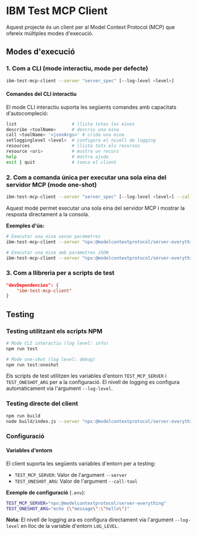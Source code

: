 # IBM Test MCP Client

Aquest projecte és un client per al Model Context Protocol (MCP) que ofereix múltiples modes d'execució.

## Modes d'execució

### 1. Com a CLI (mode interactiu, mode per defecte)
```bash
ibm-test-mcp-client --server "server_spec" [--log-level <level>]
```

#### Comandes del CLI interactiu

El mode CLI interactiu suporta les següents comandes amb capacitats d'autocompleció:

```bash
list                     # llista totes les eines
describe <toolName>      # descriu una eina
call <toolName> '<jsonArgs>' # crida una eina
setlogginglevel <level>  # configura el nivell de logging
resources                # llista tots els recursos
resource <uri>           # mostra un recurs
help                     # mostra ajuda
exit | quit              # tanca el client
```

### 2. Com a comanda única per executar una sola eina del servidor MCP (mode one-shot)
```bash
ibm-test-mcp-client --server "server_spec" [--log-level <level>] --call-tool "toolName {"k":"v"}" --
```

Aquest mode permet executar una sola eina del servidor MCP i mostrar la resposta directament a la consola.

**Exemples d'ús:**
```bash
# Executar una eina sense paràmetres
ibm-test-mcp-client --server "npx:@modelcontextprotocol/server-everything" --log-level debug --call-tool "getCurrentDatetime" --

# Executar una eina amb paràmetres JSON
ibm-test-mcp-client --server "npx:@modelcontextprotocol/server-everything" --log-level info --call-tool 'describeObject {"sObjectName":"Account"}' --
```

### 3. Com a llibreria per a scripts de test
```json
"devDependencies": {
	"ibm-test-mcp-client"
}
```

## Testing

### Testing utilitzant els scripts NPM

```bash
# Mode CLI interactiu (log level: info)
npm run test

# Mode one-shot (log level: debug)
npm run test:oneshot
```

Els scripts de test utilitzen les variables d'entorn `TEST_MCP_SERVER` i `TEST_ONESHOT_ARG` per a la configuració. El nivell de logging es configura automàticament via l'argument `--log-level`.

### Testing directe del client

```bash
npm run build
node build/index.js --server "npx:@modelcontextprotocol/server-everything" --log-level debug
```

### Configuració

#### Variables d'entorn

El client suporta les següents variables d'entorn per a testing:

- `TEST_MCP_SERVER`: Valor de l'argument `--server`
- `TEST_ONESHOT_ARG`: Valor de l'argument `--call-tool`

**Exemple de configuració** (`.env`):
```bash
TEST_MCP_SERVER="npx:@modelcontextprotocol/server-everything"
TEST_ONESHOT_ARG="echo {\"message\":\"hello\"}"
```

**Nota**: El nivell de logging ara es configura directament via l'argument `--log-level` en lloc de la variable d'entorn `LOG_LEVEL`.